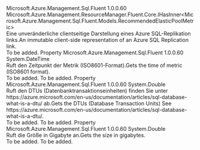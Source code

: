 <Type Name="IRecommendedElasticPoolMetric" FullName="Microsoft.Azure.Management.Sql.Fluent.IRecommendedElasticPoolMetric">
  <TypeSignature Language="C#" Value="public interface IRecommendedElasticPoolMetric : Microsoft.Azure.Management.ResourceManager.Fluent.Core.IHasInner&lt;Microsoft.Azure.Management.Sql.Fluent.Models.RecommendedElasticPoolMetric&gt;" />
  <TypeSignature Language="ILAsm" Value=".class public interface auto ansi abstract IRecommendedElasticPoolMetric implements class Microsoft.Azure.Management.ResourceManager.Fluent.Core.IHasInner`1&lt;class Microsoft.Azure.Management.Sql.Fluent.Models.RecommendedElasticPoolMetric&gt;" />
  <TypeSignature Language="DocId" Value="T:Microsoft.Azure.Management.Sql.Fluent.IRecommendedElasticPoolMetric" />
  <TypeSignature Language="VB.NET" Value="Public Interface IRecommendedElasticPoolMetric&#xA;Implements IHasInner(Of RecommendedElasticPoolMetric)" />
  <TypeSignature Language="F#" Value="type IRecommendedElasticPoolMetric = interface&#xA;    interface IHasInner&lt;RecommendedElasticPoolMetric&gt;" />
  <AssemblyInfo>
    <AssemblyName>Microsoft.Azure.Management.Sql.Fluent</AssemblyName>
    <AssemblyVersion>1.0.0.60</AssemblyVersion>
  </AssemblyInfo>
  <Interfaces>
    <Interface>
      <InterfaceName>Microsoft.Azure.Management.ResourceManager.Fluent.Core.IHasInner&lt;Microsoft.Azure.Management.Sql.Fluent.Models.RecommendedElasticPoolMetric&gt;</InterfaceName>
    </Interface>
  </Interfaces>
  <Docs>
    <summary>
            <span data-ttu-id="39ee9-101">Eine unveränderliche clientseitige Darstellung eines Azure SQL-Replikation links.</span><span class="sxs-lookup"><span data-stu-id="39ee9-101">An immutable client-side representation of an Azure SQL Replication link.</span></span>
            </summary>
    <remarks>To be added.</remarks>
  </Docs>
  <Members>
    <Member MemberName="DateTimeProperty">
      <MemberSignature Language="C#" Value="public DateTime DateTimeProperty { get; }" />
      <MemberSignature Language="ILAsm" Value=".property instance valuetype System.DateTime DateTimeProperty" />
      <MemberSignature Language="DocId" Value="P:Microsoft.Azure.Management.Sql.Fluent.IRecommendedElasticPoolMetric.DateTimeProperty" />
      <MemberSignature Language="VB.NET" Value="Public ReadOnly Property DateTimeProperty As DateTime" />
      <MemberSignature Language="F#" Value="member this.DateTimeProperty : DateTime" Usage="Microsoft.Azure.Management.Sql.Fluent.IRecommendedElasticPoolMetric.DateTimeProperty" />
      <MemberType>Property</MemberType>
      <AssemblyInfo>
        <AssemblyName>Microsoft.Azure.Management.Sql.Fluent</AssemblyName>
        <AssemblyVersion>1.0.0.60</AssemblyVersion>
      </AssemblyInfo>
      <ReturnValue>
        <ReturnType>System.DateTime</ReturnType>
      </ReturnValue>
      <Docs>
        <summary>
            <span data-ttu-id="39ee9-102">Ruft den Zeitpunkt der Metrik (ISO8601-Format).</span><span class="sxs-lookup"><span data-stu-id="39ee9-102">Gets the time of metric (ISO8601 format).</span></span>
            </summary>
        <value>To be added.</value>
        <remarks>To be added.</remarks>
      </Docs>
    </Member>
    <Member MemberName="Dtu">
      <MemberSignature Language="C#" Value="public double Dtu { get; }" />
      <MemberSignature Language="ILAsm" Value=".property instance float64 Dtu" />
      <MemberSignature Language="DocId" Value="P:Microsoft.Azure.Management.Sql.Fluent.IRecommendedElasticPoolMetric.Dtu" />
      <MemberSignature Language="VB.NET" Value="Public ReadOnly Property Dtu As Double" />
      <MemberSignature Language="F#" Value="member this.Dtu : double" Usage="Microsoft.Azure.Management.Sql.Fluent.IRecommendedElasticPoolMetric.Dtu" />
      <MemberType>Property</MemberType>
      <AssemblyInfo>
        <AssemblyName>Microsoft.Azure.Management.Sql.Fluent</AssemblyName>
        <AssemblyVersion>1.0.0.60</AssemblyVersion>
      </AssemblyInfo>
      <ReturnValue>
        <ReturnType>System.Double</ReturnType>
      </ReturnValue>
      <Docs>
        <summary>
            <span data-ttu-id="39ee9-103">Ruft den DTUs (Datenbanktransaktionseinheiten) finden Sie unter https://azure.microsoft.com/en-us/documentation/articles/sql-database-what-is-a-dtu/ ab.</span><span class="sxs-lookup"><span data-stu-id="39ee9-103">Gets the DTUs (Database Transaction Units) See  https://azure.microsoft.com/en-us/documentation/articles/sql-database-what-is-a-dtu/.</span></span>
            </summary>
        <value>To be added.</value>
        <remarks>To be added.</remarks>
      </Docs>
    </Member>
    <Member MemberName="SizeGB">
      <MemberSignature Language="C#" Value="public double SizeGB { get; }" />
      <MemberSignature Language="ILAsm" Value=".property instance float64 SizeGB" />
      <MemberSignature Language="DocId" Value="P:Microsoft.Azure.Management.Sql.Fluent.IRecommendedElasticPoolMetric.SizeGB" />
      <MemberSignature Language="VB.NET" Value="Public ReadOnly Property SizeGB As Double" />
      <MemberSignature Language="F#" Value="member this.SizeGB : double" Usage="Microsoft.Azure.Management.Sql.Fluent.IRecommendedElasticPoolMetric.SizeGB" />
      <MemberType>Property</MemberType>
      <AssemblyInfo>
        <AssemblyName>Microsoft.Azure.Management.Sql.Fluent</AssemblyName>
        <AssemblyVersion>1.0.0.60</AssemblyVersion>
      </AssemblyInfo>
      <ReturnValue>
        <ReturnType>System.Double</ReturnType>
      </ReturnValue>
      <Docs>
        <summary>
            <span data-ttu-id="39ee9-104">Ruft die Größe in Gigabyte an.</span><span class="sxs-lookup"><span data-stu-id="39ee9-104">Gets the size in gigabytes.</span></span>
            </summary>
        <value>To be added.</value>
        <remarks>To be added.</remarks>
      </Docs>
    </Member>
  </Members>
</Type>